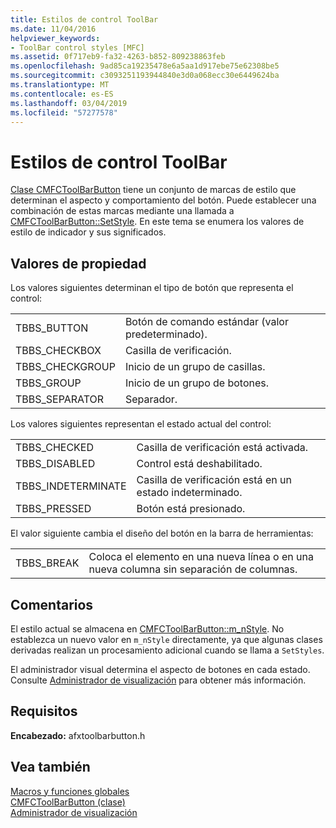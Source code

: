 ```yaml
---
title: Estilos de control ToolBar
ms.date: 11/04/2016
helpviewer_keywords:
- ToolBar control styles [MFC]
ms.assetid: 0f717eb9-fa32-4263-b852-809238863feb
ms.openlocfilehash: 9ad85ca19235478e6a5aa1d917ebe75e62308be5
ms.sourcegitcommit: c3093251193944840e3d0a068ecc30e6449624ba
ms.translationtype: MT
ms.contentlocale: es-ES
ms.lasthandoff: 03/04/2019
ms.locfileid: "57277578"
---
```

# <a name="toolbar-control-styles"></a>Estilos de control ToolBar

[Clase CMFCToolBarButton](../../mfc/reference/cmfctoolbarbutton-class.md) tiene un conjunto de marcas de estilo que determinan el aspecto y comportamiento del botón. Puede establecer una combinación de estas marcas mediante una llamada a [CMFCToolBarButton::SetStyle](../../mfc/reference/cmfctoolbarbutton-class.md#setstyle). En este tema se enumera los valores de estilo de indicador y sus significados.

## <a name="property-values"></a>Valores de propiedad

Los valores siguientes determinan el tipo de botón que representa el control:

|||
|-|-|
|TBBS_BUTTON|Botón de comando estándar (valor predeterminado).  |
|TBBS_CHECKBOX|Casilla de verificación.  |
|TBBS_CHECKGROUP|Inicio de un grupo de casillas.  |
|TBBS_GROUP|Inicio de un grupo de botones.  |
|TBBS_SEPARATOR|Separador.  |

Los valores siguientes representan el estado actual del control:

|||
|-|-|
|TBBS_CHECKED|Casilla de verificación está activada.  |
|TBBS_DISABLED|Control está deshabilitado.  |
|TBBS_INDETERMINATE|Casilla de verificación está en un estado indeterminado.  |
|TBBS_PRESSED|Botón está presionado.  |

El valor siguiente cambia el diseño del botón en la barra de herramientas:

|||
|-|-|
|TBBS_BREAK|Coloca el elemento en una nueva línea o en una nueva columna sin separación de columnas.  |

## <a name="remarks"></a>Comentarios

El estilo actual se almacena en [CMFCToolBarButton::m_nStyle](../../mfc/reference/cmfctoolbarbutton-class.md#m_nstyle). No establezca un nuevo valor en `m_nStyle` directamente, ya que algunas clases derivadas realizan un procesamiento adicional cuando se llama a `SetStyles`.

El administrador visual determina el aspecto de botones en cada estado. Consulte [Administrador de visualización](../../mfc/visualization-manager.md) para obtener más información.

## <a name="requirements"></a>Requisitos

**Encabezado:** afxtoolbarbutton.h

## <a name="see-also"></a>Vea también

[Macros y funciones globales](../../mfc/reference/mfc-macros-and-globals.md)<br/>
[CMFCToolBarButton (clase)](../../mfc/reference/cmfctoolbarbutton-class.md)<br/>
[Administrador de visualización](../../mfc/visualization-manager.md)
